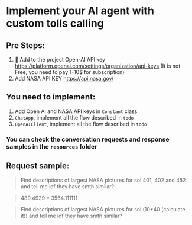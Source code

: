# Implement your AI agent with custom tolls calling

## Pre Steps:
1. 🔑 Add to the project Open-AI API key https://platform.openai.com/settings/organization/api-keys (It is not Free, you
   need to pay 1-10$ for subscription)
2. Add NASA API KEY https://api.nasa.gov/

## You need to implement:
1. Add Open AI and NASA API keys in `Constant` class
2. `ChatApp`, implement all the flow described in `todo`
3. `OpenAIClient`, implement all the flow described in `todo`

### You can check the conversation requests and response samples in the `resources` folder


## Request sample:
> Find descriptions of largest NASA pictures for sol 401, 402 and 452 and tell me idf they have smth similar?

> 489.4929 * 3564.111111

> Find descriptions of largest NASA pictures for sol (10*40 (calculate it)) and tell me idf they have smth similar?